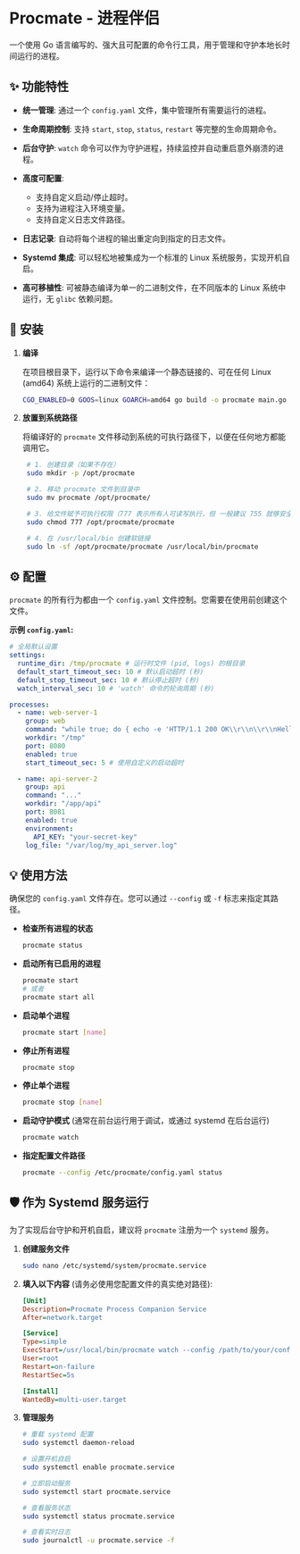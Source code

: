 # Procmate - 进程伴侣

一个使用 Go 语言编写的、强大且可配置的命令行工具，用于管理和守护本地长时间运行的进程。

## ✨ 功能特性

- **统一管理**: 通过一个 `config.yaml` 文件，集中管理所有需要运行的进程。
- **生命周期控制**: 支持 `start`, `stop`, `status`, `restart` 等完整的生命周期命令。
- **后台守护**: `watch` 命令可以作为守护进程，持续监控并自动重启意外崩溃的进程。
- **高度可配置**:

  - 支持自定义启动/停止超时。
  - 支持为进程注入环境变量。
  - 支持自定义日志文件路径。

- **日志记录**: 自动将每个进程的输出重定向到指定的日志文件。
- **Systemd 集成**: 可以轻松地被集成为一个标准的 Linux 系统服务，实现开机自启。
- **高可移植性**: 可被静态编译为单一的二进制文件，在不同版本的 Linux 系统中运行，无 `glibc` 依赖问题。

## 🚀 安装

1. **编译**

   在项目根目录下，运行以下命令来编译一个静态链接的、可在任何 Linux (amd64) 系统上运行的二进制文件：

   ```bash
   CGO_ENABLED=0 GOOS=linux GOARCH=amd64 go build -o procmate main.go
   ```

2. **放置到系统路径**

   将编译好的 `procmate` 文件移动到系统的可执行路径下，以便在任何地方都能调用它。

   ```bash
    # 1. 创建目录（如果不存在）
    sudo mkdir -p /opt/procmate

    # 2. 移动 procmate 文件到目录中
    sudo mv procmate /opt/procmate/

    # 3. 给文件赋予可执行权限（777 表示所有人可读写执行，但 一般建议 755 就够安全）
    sudo chmod 777 /opt/procmate/procmate

    # 4. 在 /usr/local/bin 创建软链接
    sudo ln -sf /opt/procmate/procmate /usr/local/bin/procmate

   ```

## ⚙️ 配置

`procmate` 的所有行为都由一个 `config.yaml` 文件控制。您需要在使用前创建这个文件。

**示例 `config.yaml`:**

```yaml
# 全局默认设置
settings:
  runtime_dir: /tmp/procmate # 运行时文件 (pid, logs) 的根目录
  default_start_timeout_sec: 10 # 默认启动超时 (秒)
  default_stop_timeout_sec: 10 # 默认停止超时 (秒)
  watch_interval_sec: 10 # 'watch' 命令的轮询周期 (秒)

processes:
  - name: web-server-1
    group: web
    command: "while true; do { echo -e 'HTTP/1.1 200 OK\\r\\n\\r\\nHello'; } | nc -l -p 8080; done"
    workdir: "/tmp"
    port: 8080
    enabled: true
    start_timeout_sec: 5 # 使用自定义的启动超时

  - name: api-server-2
    group: api
    command: "..."
    workdir: "/app/api"
    port: 8081
    enabled: true
    environment:
      API_KEY: "your-secret-key"
    log_file: "/var/log/my_api_server.log"
```

## 💡 使用方法

确保您的 `config.yaml` 文件存在。您可以通过 `--config` 或 `-f` 标志来指定其路径。

- **检查所有进程的状态**

  ```bash
  procmate status
  ```

- **启动所有已启用的进程**

  ```bash
  procmate start
  # 或者
  procmate start all
  ```

- **启动单个进程**

  ```bash
  procmate start [name]
  ```

- **停止所有进程**

  ```bash
  procmate stop
  ```

- **停止单个进程**

  ```bash
  procmate stop [name]
  ```

- **启动守护模式** (通常在前台运行用于调试，或通过 systemd 在后台运行)

  ```bash
  procmate watch
  ```

- **指定配置文件路径**

  ```bash
  procmate --config /etc/procmate/config.yaml status
  ```

## 🛡️ 作为 Systemd 服务运行

为了实现后台守护和开机自启，建议将 `procmate` 注册为一个 `systemd` 服务。

1. **创建服务文件**

   ```bash
   sudo nano /etc/systemd/system/procmate.service
   ```

2. **填入以下内容** (请务必使用您配置文件的真实绝对路径):

   ```ini
   [Unit]
   Description=Procmate Process Companion Service
   After=network.target

   [Service]
   Type=simple
   ExecStart=/usr/local/bin/procmate watch --config /path/to/your/config.yaml
   User=root
   Restart=on-failure
   RestartSec=5s

   [Install]
   WantedBy=multi-user.target
   ```

3. **管理服务**

   ```bash
   # 重载 systemd 配置
   sudo systemctl daemon-reload

   # 设置开机自启
   sudo systemctl enable procmate.service

   # 立即启动服务
   sudo systemctl start procmate.service

   # 查看服务状态
   sudo systemctl status procmate.service

   # 查看实时日志
   sudo journalctl -u procmate.service -f
   ```
